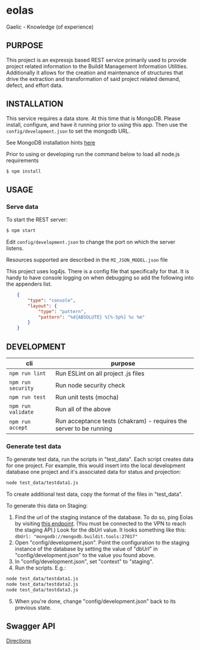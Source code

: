 # eolas
Gaelic - Knowledge (of experience)

## PURPOSE

This project is an expressjs based REST service primarily used to provide project related information to the Buildit Management Information Utilities.  Additionally it allows for the creation and maintenance of structures that drive the extraction and transformation of said project related demand, defect, and effort data.

## INSTALLATION

This service requires a data store. At this time that is MongoDB.
Please install, configure, and have it running prior to using this app.
Then use the `config/development.json` to set the mongodb URL.

See MongoDB installation hints [here](mongodb.md "Mongo DB installtion instructions")

Prior to using or developing run the command below to load all node.js requirements

```sh
$ npm install
```

## USAGE
### Serve data
To start the REST server:
```sh
$ npm start
```

Edit `config/development.json` to change the port on which the server listens.

Resources supported are described in the `MI_JSON_MODEL.json` file

This project uses log4js.  There is a config file that specifically for that.
It is handy to have console logging on when debugging so add the following into the appenders list.
```json
	{
		"type": "console",
		"layout": {
			"type": "pattern",
			"pattern": "%d{ABSOLUTE} %[%-5p%] %c %m"
		}
	}
```
## DEVELOPMENT

| cli                 | purpose                                                             |
|---------------------|---------------------------------------------------------------------|
| `npm run lint`      | Run ESLint on all project .js files                                 |
| `npm run security`  | Run node security check                                             |
| `npm run test`      | Run unit tests (mocha)                                              |
| `npm run validate`  | Run all of the above                                                |
| `npm run accept`    | Run acceptance tests (chakram) - requires the server to be running  |

### Generate test data
To generate test data, run the scripts in "test_data". Each script creates data for one project. For example, this would insert into the local development database one project and it's associated data for status and projection:

```sh
node test_data/testdata1.js
```

To create additional test data, copy the format of the files in "test_data".

To generate this data on Staging:

1. Find the url of the staging instance of the database. To do so, ping Eolas by visiting [this endpoint](http://eolas.staging.buildit.tools/ping). (You must be connected to the VPN to reach the staging API.) Look for the dbUrl value. It looks something like this: `dbUrl: "mongodb://mongodb.buildit.tools:27017"`
2. Open "config/development.json". Point the configuration to the staging instance of the database by setting the value of "dbUrl" in "config/development.json" to the value you found above.
3. In "config/development.json", set "context" to "staging".
4. Run the scripts. E.g.:
```sh
node test_data/testdata1.js
node test_data/testdata2.js
node test_data/testdata3.js
```
5. When you're done, change "config/development.json" back to its previous state.

## Swagger API
[Directions](swagger.md "Swagger documentation generation")

